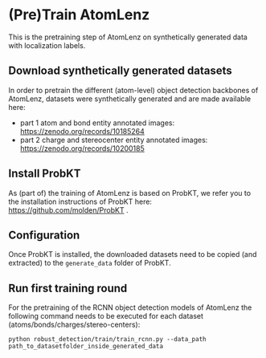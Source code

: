 # (Pre)Train AtomLenz

This is the pretraining step of AtomLenz on synthetically generated data with localization labels.

## Download synthetically generated datasets

In order to pretrain the different (atom-level) object detection backbones of AtomLenz, datasets were synthetically generated and are made available here:

* part 1 atom and bond entity annotated images: https://zenodo.org/records/10185264
* part 2 charge and stereocenter entity annotated images: https://zenodo.org/records/10200185

## Install ProbKT

As (part of) the training of AtomLenz is based on ProbKT, we refer you to the installation instructions of ProbKT here: https://github.com/molden/ProbKT .

## Configuration

Once ProbKT is installed, the downloaded datasets need to be copied (and extracted) to the ``generate_data`` folder of ProbKT.

## Run first training round

For the pretraining of the RCNN object detection models of AtomLenz the following command needs to be executed for each dataset (atoms/bonds/charges/stereo-centers):

```
python robust_detection/train/train_rcnn.py --data_path path_to_datasetfolder_inside_generated_data
```
